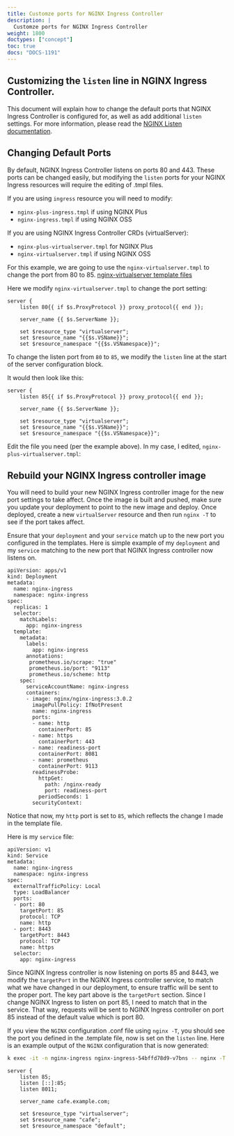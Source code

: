 ```yaml
---
title: Customze ports for NGINX Ingress Controller 
description: |
  Customze ports for NGINX Ingress Controller 
weight: 1800
doctypes: ["concept"]
toc: true
docs: "DOCS-1191"
---
```

## Customizing the `listen` line in NGINX Ingress Controller.

This document will explain how to change the default ports that NGINX Ingress Controller is configured for, as well as add additional `listen` settings. For more information, please read the [NGINX Listen documentation](http://nginx.org/en/docs/http/ngx_http_core_module.html#listen).


## Changing Default Ports

By default, NGINX Ingress Controller listens on ports 80 and 443. These ports can be changed easily, but modifying the `listen` ports for your NGINX Ingress resources will require the editing of .tmpl files.

If you are using `ingress` resource you will need to modify:
- `nginx-plus-ingress.tmpl` if using NGINX Plus
- `nginx-ingress.tmpl` if using NGINX OSS

If you are using NGINX Ingress Controller CRDs (virtualServer):
- `nginx-plus-virtualserver.tmpl` for NGINX Plus
- `nginx-virtualserver.tmpl` if using NGINX OSS

For this example, we are going to use the `nginx-virtualserver.tmpl` to change the port from 80 to 85. [nginx-virtualserver template files](https://github.com/nginxinc/kubernetes-ingress/tree/main/internal/configs/version2)

Here we modify `nginx-virtualserver.tmpl` to change the port setting:

```
server {
    listen 80{{ if $s.ProxyProtocol }} proxy_protocol{{ end }};

    server_name {{ $s.ServerName }};

    set $resource_type "virtualserver";
    set $resource_name "{{$s.VSName}}";
    set $resource_namespace "{{$s.VSNamespace}}";
```
To change the listen port from `80` to `85`, we modify the `listen` line at the start of the server configuration block.

It would then look like this:
```
server {
    listen 85{{ if $s.ProxyProtocol }} proxy_protocol{{ end }};

    server_name {{ $s.ServerName }};

    set $resource_type "virtualserver";
    set $resource_name "{{$s.VSName}}";
    set $resource_namespace "{{$s.VSNamespace}}";
```

Edit the file you need (per the example above). In my case, I edited, `nginx-plus-virtualserver.tmpl`:


## Rebuild your NGINX Ingress controller image

You will need to build your new NGINX Ingress controller image for the new port settings to take affect.
Once the image is built and pushed, make sure you update your deployment to point to the new image and deploy.
Once deployed, create a new `virtualServer` resource and then run `nginx -T` to see if the port takes affect.

Ensure that your `deployment` and your `service` match up to the new port you configured in the templates.
Here is simple example of my `deployment` and my `service` matching to the new port that NGINX Ingress controller now listens on.

```
apiVersion: apps/v1
kind: Deployment
metadata:
  name: nginx-ingress
  namespace: nginx-ingress
spec:
  replicas: 1
  selector:
    matchLabels:
      app: nginx-ingress
  template:
    metadata:
      labels:
        app: nginx-ingress
      annotations:
       prometheus.io/scrape: "true"
       prometheus.io/port: "9113"
       prometheus.io/scheme: http
    spec:
      serviceAccountName: nginx-ingress
      containers:
      - image: nginx/nginx-ingress:3.0.2
        imagePullPolicy: IfNotPresent
        name: nginx-ingress
        ports:
        - name: http
          containerPort: 85
        - name: https
          containerPort: 443
        - name: readiness-port
          containerPort: 8081
        - name: prometheus
          containerPort: 9113
        readinessProbe:
          httpGet:
            path: /nginx-ready
            port: readiness-port
          periodSeconds: 1
        securityContext:
```

Notice that now, my `http` port is set to `85`, which reflects the change I made in the template file.

Here is my `service` file:

```
apiVersion: v1
kind: Service
metadata:
  name: nginx-ingress
  namespace: nginx-ingress
spec:
  externalTrafficPolicy: Local
  type: LoadBalancer
  ports:
  - port: 80
    targetPort: 85
    protocol: TCP
    name: http
  - port: 8443
    targetPort: 8443
    protocol: TCP
    name: https
  selector:
    app: nginx-ingress
```

Since NGINX Ingress controller is now listening on ports 85 and 8443, we modify the `targetPort` in the NGINX Ingress controller service, to match what we have changed in our deployment, to ensure traffic will be sent to the proper port.
The key part above is the `targetPort` section. Since I change NGINX Ingress to listen on port 85, I need to match that in the service. That way, requests will be sent to NGINX Ingress controller on port 85 instead of the default value which is port 80.


If you view the `NGINX` configuration .conf file using `nginx -T`, you should see the port you defined in the .template file, now is set on the `listen` line.
Here is an example output of the `NGINX` configuration that is now generated:

```bash
k exec -it -n nginx-ingress nginx-ingress-54bffd78d9-v7bns -- nginx -T
```

```
server {
    listen 85;
    listen [::]:85;
    listen 8011;

    server_name cafe.example.com;

    set $resource_type "virtualserver";
    set $resource_name "cafe";
    set $resource_namespace "default";
```

